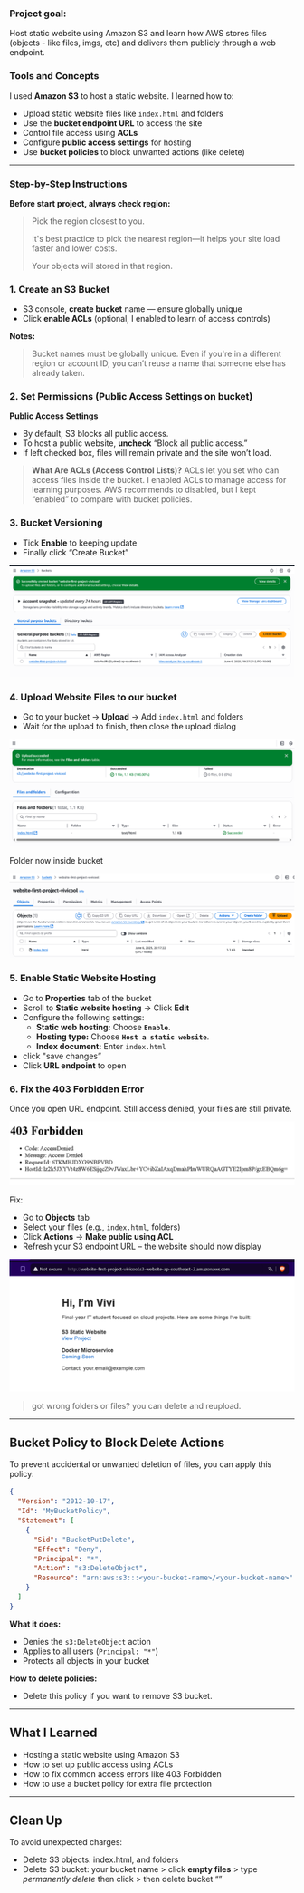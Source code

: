 ### Project goal:

Host static website using Amazon S3 and learn how AWS stores files (objects - like files, imgs, etc) and delivers them publicly through a web endpoint.

### Tools and Concepts

I used **Amazon S3** to host a static website. I learned how to:

- Upload static website files like `index.html` and folders
- Use the **bucket endpoint URL** to access the site
- Control file access using **ACLs**
- Configure **public access settings** for hosting
- Use **bucket policies** to block unwanted actions (like delete)

---

### Step-by-Step Instructions

**Before start project, always check region:**

> Pick the region closest to you.
>
> It's best practice to pick the nearest region—it helps your site load faster and lower costs.
>
> Your objects will stored in that region.

### 1. Create an S3 Bucket

- S3 console, **create bucket** name — ensure globally unique
- Click **enable ACLs** (optional, I enabled to learn of access controls)

**Notes:**

> Bucket names must be globally unique. Even if you're in a different region or account ID, you can’t reuse a name that someone else has already taken.

### 2. Set Permissions (Public Access Settings on bucket)

**Public Access Settings**

- By default, S3 blocks all public access.
- To host a public website, **uncheck** “Block all public access.”
- If left checked box, files will remain private and the site won’t load.

> **What Are ACLs (Access Control Lists)?**
> ACLs let you set who can access files inside the bucket.
> I enabled ACLs to manage access for learning purposes.
> AWS recommends to disabled, but I kept “enabled” to compare with bucket policies.

### 3. Bucket Versioning

- Tick **Enable** to keeping update
- Finally click “Create Bucket”

![Bucket Version](imgs/1bucket-version.png)

### 4. Upload Website Files to our bucket

- Go to your bucket → **Upload** → Add `index.html` and folders
- Wait for the upload to finish, then close the upload dialog

![Upload Web File](imgs/2upload-web-file.png)

Folder now inside bucket

![File Uploaded](imgs/3file-uploaded.png)

### 5. Enable Static Website Hosting

- Go to **Properties** tab of the bucket
- Scroll to **Static website hosting** → Click **Edit**
- Configure the following settings:
  - **Static web hosting:** Choose **`Enable`**.
  - **Hosting type:** Choose **`Host a static website`**.
  - **Index document:** Enter `index.html`
- click "save changes”
- Click **URL endpoint** to open

### 6. Fix the 403 Forbidden Error

Once you open URL endpoint. Still access denied, your files are still private.

![Forbidden Error](imgs/4-forbidden-error.png)

Fix:

- Go to **Objects** tab
- Select your files (e.g., `index.html`, folders)
- Click **Actions** → **Make public using ACL**
- Refresh your S3 endpoint URL – the website should now display

![Index Display](imgs/5-index-display.png)

> got wrong folders or files? you can delete and reupload.

---

## Bucket Policy to Block Delete Actions

To prevent accidental or unwanted deletion of files, you can apply this policy:

```json
{
  "Version": "2012-10-17",
  "Id": "MyBucketPolicy",
  "Statement": [
    {
      "Sid": "BucketPutDelete",
      "Effect": "Deny",
      "Principal": "*",
      "Action": "s3:DeleteObject",
      "Resource": "arn:aws:s3:::<your-bucket-name>/<your-bucket-name>"
    }
  ]
}
```

**What it does:**

- Denies the `s3:DeleteObject` action
- Applies to all users (`Principal: "*"`)
- Protects all objects in your bucket

**How to delete policies:**

- Delete this policy if you want to remove S3 bucket.

---

## What I Learned

- Hosting a static website using Amazon S3
- How to set up public access using ACLs
- How to fix common access errors like 403 Forbidden
- How to use a bucket policy for extra file protection

---

## Clean Up

To avoid unexpected charges:

- Delete S3 objects: index.html, and folders
- Delete S3 bucket: your bucket name > click **empty files** > type _permanently delete_
  then click > then delete bucket “<your-bucket-name>”
